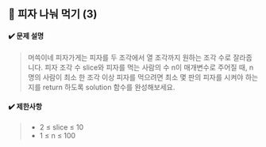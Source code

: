 ## :blue_book: 피자 나눠 먹기 (3)

#### :heavy_check_mark: 문제 설명 
> 머쓱이네 피자가게는 피자를 두 조각에서 열 조각까지 원하는 조각 수로 잘라줍니다. 피자 조각 수 slice와 피자를 먹는 사람의 수 n이 매개변수로 주어질 때, n명의 사람이 최소 한 조각 이상 피자를 먹으려면 최소 몇 판의 피자를 시켜야 하는지를 return 하도록 solution 함수를 완성해보세요.

#### :heavy_check_mark: 제한사항
> * 2 ≤ slice ≤ 10
> * 1 ≤ n ≤ 100
